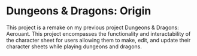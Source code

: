 # Dungeons & Dragons: Origin

This project is a remake on my previous project Dungeons & Dragons: Aerouant.
This project encompasses the functionality and interactability of the character sheet for users allowing them to make, edit, and update their character sheets while playing
dungeons and dragons.

